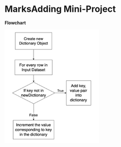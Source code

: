 # MarksAdding Mini-Project

**Flowchart**

<img width="305" alt="Flowchart" src="https://github.com/purusachdeva/MarksAdding-MiniProject/blob/main/Flowchart.png">
